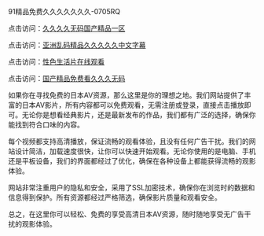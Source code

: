 91精品免费久久久久久久久-0705RQ

点击访问：<a href="https://tfda.pages.dev/">久久久久无码国产精品一区</a>

点击访问：<a href="https://bsdf-5f5.pages.dev/">亚洲乱码精品久久久久久中文字幕</a>

点击访问：<a href="https://cfad.pages.dev/">性色生活片在线观看</a>

点击访问：<a href="https://gfd-5xg.pages.dev/">国产精品免费看久久久无码</a>

如果你在寻找免费的日本AV资源，那么这里是你的理想之地。我们网站提供了丰富的日本AV影片，所有内容都可以免费观看，无需注册或登录，直接点击播放即可。无论你是想看经典影片，还是最新发布的作品，我们都有广泛的选择，确保你能找到符合口味的内容。

每个视频都支持高清播放，保证流畅的观看体验，且没有任何广告干扰。我们的网站设计简洁，加载速度很快，让你可以快速开始观看。无论你使用的是电脑、手机还是平板设备，我们的界面都经过了优化，确保在各种设备上都能获得流畅的观影体验。

网站非常注重用户的隐私和安全，采用了SSL加密技术，确保你在浏览时的数据和信息得到保护。所有资源都经过严格筛选，确保影片质量和观看安全。

总之，在这里你可以轻松、免费的享受高清日本AV资源，随时随地享受无广告干扰的观影体验。

<span style="display:none;">[Canonical link](https://github.com/Q20250705/So12 ）</span>
